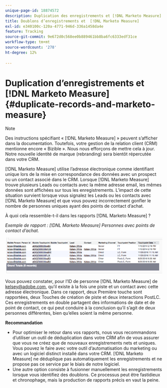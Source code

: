 ```yaml
---
unique-page-id: 18874572
description: Duplication des enregistrements et [!DNL Marketo Measure] - [!DNL Marketo Measure]
title: Doublons d’enregistrements et  [!DNL Marketo Measure]
exl-id: e340100c-120a-4771-946d-336a1458da4e
feature: Tracking
source-git-commit: 9e672d0c568ee0b889461bb8ba6fc6333edf31ce
workflow-type: tm+mt
source-wordcount: '278'
ht-degree: 12%

---
```


# Duplication d’enregistrements et [!DNL Marketo Measure] {#duplicate-records-and-marketo-measure}

>[!NOTE]
>
>Des instructions spécifiant « [!DNL Marketo Measure] » peuvent s’afficher dans la documentation. Toutefois, votre gestion de la relation client (CRM) mentionne encore « Bizible ». Nous nous efforçons de mettre cela à jour. Notre nouvelle identité de marque (rebranding) sera bientôt répercutée dans votre CRM.

[!DNL Marketo Measure] utilise l’adresse électronique comme identifiant unique lors de la mise en correspondance des données avec un prospect ou un contact associé dans le CRM. Lorsque [!DNL Marketo Measure] trouve plusieurs Leads ou contacts avec la même adresse email, les mêmes données sont affichées sur tous les enregistrements. L’impact de cette situation survient lorsque vous signalez les Leads ou les contacts avec [!DNL Marketo Measure] et que vous pouvez incorrectement gonfler le nombre de personnes uniques ayant des points de contact d’achat.

À quoi cela ressemble-t-il dans les rapports [!DNL Marketo Measure] ?

_Exemple de rapport : [!DNL Marketo Measure] Personnes avec points de contact d’achat._

![](assets/1-1.png)

Vous pouvez constater, pour l’ID de personne [!DNL Marketo Measure] de kelsey@adobe.com, qu’il existe à la fois une piste et un contact avec cette adresse électronique. Dans ce rapport, deux Première touche sont rapportées, deux Touches de création de piste et deux interactions PostLC. Ces enregistrements en double partagent des informations de date et de point de contact, ce qui peut conduire à la conclusion qu’il s’agit de deux personnes différentes, bien qu’elles soient la même personne.

**Recommandation**

* Pour optimiser le retour dans vos rapports, nous vous recommandons d’utiliser un outil de déduplication dans votre CRM afin de vous assurer que vous ne créez que de nouveaux enregistrements nets et uniques. Vous pouvez le faire avec votre outil d’automatisation du marketing ou avec un logiciel distinct installé dans votre CRM. [!DNL Marketo Measure] ne déduplique pas automatiquement les enregistrements et ne propose pas ce service par le biais de notre logiciel.
* Une autre option consiste à fusionner manuellement les enregistrements lorsque vous identifiez des doublons. Ce processus peut être fastidieux et chronophage, mais la production de rapports précis en vaut la peine.
